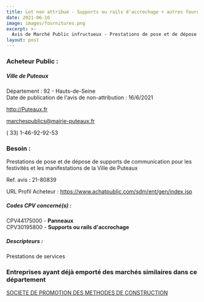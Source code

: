 ```yaml
---
title: Lot non attribué - Supports ou rails d'accrochage + autres fournitures
date: 2021-06-16
image: images/fournitures.png
excerpt: >-
  Avis de Marché Public infructueux - Prestations de pose et de dépose de supports de communication pour les festivités et les manifestations de la Ville de Puteaux
layout: post
---
```


### Acheteur Public :
##### Ville de Puteaux
Département : 92 - Hauts-de-Seine<br/>
Date de publication de l'avis de non-attribution : 16/6/2021


http://Puteaux.fr

marchespublics@mairie-puteaux.fr

( 33) 1-46-92-92-53
### Besoin :

Prestations de pose et de dépose de supports de communication pour les festivités et les manifestations de la Ville de Puteaux

Ref. avis : 21-80839

URL Profil Acheteur : https://www.achatpublic.com/sdm/ent/gen/index.jsp

##### Codes CPV concerné(s) :
CPV44175000 - **Panneaux** <br/>
CPV30195800 - **Supports ou rails d'accrochage** <br/>

##### Descripteurs :
Prestations de services <br/>

### Entreprises ayant déjà emporté des marchés similaires dans ce département
<a href="/entreprise-544/siren-307378331">SOCIETE DE PROMOTION DES METHODES DE CONSTRUCTION</a><br/><br/>
